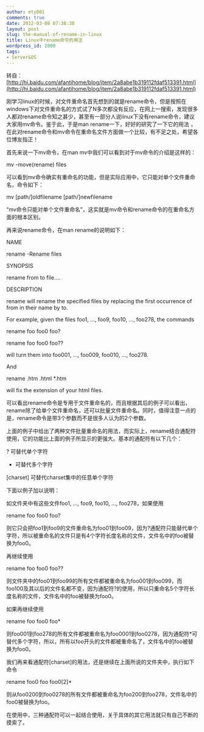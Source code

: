 ```yaml
---
author: ety001
comments: true
date: 2012-03-08 07:38:30
layout: post
slug: the-manual-of-rename-in-linux
title: Linux中rename命令的用法
wordpress_id: 2000
tags:
- Server&OS
---
```


转自：[http://hi.baidu.com/afantihome/blog/item/2a8abe1b319112fdaf513391.html](http://hi.baidu.com/afantihome/blog/item/2a8abe1b319112fdaf513391.html)

刚学习linux的时候，对文件重命名首先想到的就是rename命令，但是按照在windows下对文件重命名的方式试了N多次都没有反应，在网上一搜索，发现很多人都对rename命令知之甚少，甚至有一部分人说linux下没有rename命令，建议大家用mv命令。鉴于此，于是man rename一下，好好的研究了一下它的用法 ，在此对rename命令和mv命令在重命名文件方面做一个比较，有不足之处，希望各位博友指正！

首先来说一下mv命令，在man mv中我们可以看到对于mv命令的介绍是这样的：

mv -move(rename) files

可以看到mv命令确实有重命名的功能，但是实际应用中，它只能对单个文件重命名，命令如下：

mv [path/]oldfilename [path/]newfilename

“mv命令只能对单个文件重命名”，这实就是mv命令和rename命令的在重命名方面的根本区别。

再来说rename命令，在man rename的说明如下：

NAME

rename -Rename files

SYNOPSIS

rename from to file....

DESCRIPTION

rename will rename the specified files by replacing the first occurrence of from in their name by to.

For example, given the files foo1, ..., foo9, foo10, ..., foo278, the commands

rename foo foo0 foo?

rename foo foo0 foo??

will turn them into foo001, ..., foo009, foo010, ..., foo278.

And

rename .htm .html *.htm

will fix the extension of your html files.

可以看出rename命令是专用于文件重命名的，而且根据其后的例子可以看出，rename除了给单个文件重命名，还可以批量文件重命名。同时，值得注意一点的是，rename命令是带3个参数而不是很多人认为的2个参数。

上面的例子中给出了两种文件批量重命名的用法，而实际上，rename结合通配符使用，它的功能比上面的例子所显示的更强大。基本的通配符有以下几个：

? 可替代单个字符

* 可替代多个字符

[charset] 可替代charset集中的任意单个字符

下面以例子加以说明：

如文件夹中有这些文件foo1, ..., foo9, foo10, ..., foo278，如果使用

rename foo foo0 foo?

则它只会把foo1到foo9的文件重命名为foo01到foo09，因为?通配符只能替代单个字符，所以被重命名的文件只是有4个字符长度名称的文件，文件名中的foo被替换为foo0。

再继续使用

rename foo foo0 foo??

则文件夹中的foo01到foo99的所有文件都被重命名为foo001到foo099，而foo100及其以后的文件名都不变，因为通配符?的使用，所以只重命名5个字符长度名称的文件，文件名中的foo被替换为foo0。

如果再继续使用

rename foo foo0 foo*

则foo001到foo278的所有文件都被重命名为foo0001到foo0278，因为通配符*可替代多个字符，所以，所有以foo开头的文件都被重命名了，文件名中的foo被替换为foo0。

我们再来看通配符[charset]的用法，还是继续在上面所说的文件夹中，执行如下命令

rename foo0 foo foo0[2]*

则从foo0200到foo0278的所有文件都被重命名为foo200到foo278，文件名中的foo0被替换为foo。

在使用中，三种通配符可以一起结合使用，关于具体的其它用法就只有自己不断的摸索了。

